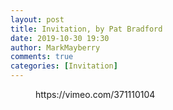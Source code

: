```yaml
---
layout: post
title: Invitation, by Pat Bradford
date: 2019-10-30 19:30
author: MarkMayberry
comments: true
categories: [Invitation]
---
```

<!-- wp:core-embed/vimeo {"url":"https://vimeo.com/371110104","type":"video","providerNameSlug":"vimeo","className":"wp-embed-aspect-4-3 wp-has-aspect-ratio"} -->
<figure class="wp-block-embed-vimeo wp-block-embed is-type-video is-provider-vimeo wp-embed-aspect-4-3 wp-has-aspect-ratio"><div class="wp-block-embed__wrapper">
https://vimeo.com/371110104
</div></figure>
<!-- /wp:core-embed/vimeo -->
